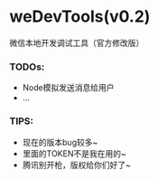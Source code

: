 weDevTools(v0.2)
==========

微信本地开发调试工具（官方修改版）

### TODOs:
* Node模拟发送消息给用户
* ...

### TIPS:
* 现在的版本bug较多~
* 里面的TOKEN不是我在用的~
* 腾讯别开枪，版权给你们好了~